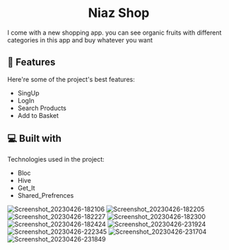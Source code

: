 <h1 align="center" id="title">Niaz Shop</h1>

<p id="description">I come with a new shopping app. you can see organic fruits with different categories in this app and buy whatever you want</p>

 
<h2>🧐 Features</h2>

Here're some of the project's best features:

*   SingUp
*   LogIn
*   Search Products
*   Add to Basket

  
  
<h2>💻 Built with</h2>

Technologies used in the project:

*   Bloc
*   Hive
*   Get\_It
*   Shared\_Prefrences

![Screenshot_20230426-182106](https://user-images.githubusercontent.com/107408431/234793535-ebe84348-82b4-4569-a43d-39f9870eb553.jpg)
![Screenshot_20230426-182205](https://user-images.githubusercontent.com/107408431/234793629-0777143e-b595-4971-a3a1-ad410e845b55.jpg)
![Screenshot_20230426-182227](https://user-images.githubusercontent.com/107408431/234793725-165245dd-4b63-4f18-af8b-896ed4ccb925.jpg)
![Screenshot_20230426-182300](https://user-images.githubusercontent.com/107408431/234793782-66ff965b-7e97-46fd-a036-6dc0e4a3f6f3.jpg)
![Screenshot_20230426-182424](https://user-images.githubusercontent.com/107408431/234793867-586936ba-c79b-4975-b4a2-34bf8bee31b1.jpg)
![Screenshot_20230426-231924](https://user-images.githubusercontent.com/107408431/234794012-5ce263b6-0a12-4721-b98c-eeb071edfb55.jpg)
![Screenshot_20230426-222345](https://user-images.githubusercontent.com/107408431/234794103-49a31304-1da7-4430-bd02-0ee65b45753b.jpg)
![Screenshot_20230426-231704](https://user-images.githubusercontent.com/107408431/234794687-babfa479-fdea-4b47-b98c-b59993fec8c3.jpg)
![Screenshot_20230426-231849](https://user-images.githubusercontent.com/107408431/234794740-e83dde5a-8bf2-4bc4-9867-ac9b8cb901b3.jpg)



